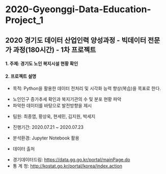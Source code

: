 # 2020-Gyeonggi-Data-Education-Project_1
## 2020 경기도 데이터 산업인력 양성과정 - 빅데이터 전문가 과정(180시간) - 1차 프로젝트

#### 1. 주제: 경기도 노인 복지시설 현황 확인

#### 2. 프로젝트 설명 
* 목적: Python을 활용한 데이터 전처리 및 시각화 능력 향상(복습)을 목표로 한다.
- 노인인구 증가추세 확인과 복지기관의 수 및 분포 현황 파악
- 파악한 데이터를 바탕으로 발전방향을 제시

* 팀원: 최종엽, 황상욱, 현세민, 김지원, 박세지

* 진행기간: 2020.07.21 ~ 2020.07.23

* 분석환경: Jupyter Notebook 활용

* 데이터 출처
- 경기데이터드림: https://data.gg.go.kr/portal/mainPage.do
- 통    계    청: http://kostat.go.kr/portal/korea/index.action
